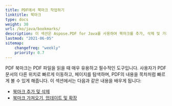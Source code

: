 ```yaml
---
title: PDF에서 북마크 작업하기
linktitle: 북마크
type: docs
weight: 30
url: /ko/java/bookmarks/
description: 이 섹션은 Aspose.PDF for Java를 사용하여 북마크를 추가, 삭제 및 가져오는 방법을 설명합니다.
lastmod: "2021-06-05"
sitemap:
    changefreq: "weekly"
    priority: 0.7
---
```


PDF 북마크는 PDF 파일을 읽을 때 매우 유용하고 필수적인 도구입니다. 사용자가 PDF 문서의 다른 위치로 빠르게 이동하고, 페이지를 탐색하며, PDF의 내용을 목차처럼 빠르게 볼 수 있게 해줍니다.
이 섹션에서는 다음과 같은 내용을 배우게 됩니다:

- [북마크 추가 및 삭제](/pdf/ko/java/add-and-delete-bookmark/)
- [북마크 가져오기, 업데이트 및 확장](/pdf/ko/java/get-update-and-expand-bookmark/)
